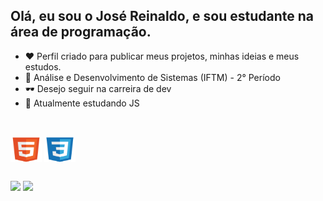 ## Olá, eu sou o José Reinaldo, e sou estudante na área de programação.

- ❤️ Perfil criado para publicar meus projetos, minhas ideias e meus estudos.
- 🌱 Análise e Desenvolvimento de Sistemas (IFTM) - 2° Período
- 🕶  Desejo seguir na carreira de dev
- 🙂 Atualmente estudando JS

 ##
 
<div style="display: inline_block"><br>
  <img align="center" alt="Ze-HTML" height="40" width="50" src="https://raw.githubusercontent.com/devicons/devicon/master/icons/html5/html5-original.svg">
  <img align="center" alt="Ze-CSS" height="40" width="50" src="https://raw.githubusercontent.com/devicons/devicon/master/icons/css3/css3-original.svg">
</div>

 ##
 
<div>
 <a href="https://www.linkedin.com/in/jose-reinaldo/" target="_blank"><img src="https://img.shields.io/badge/-LinkedIn-%230077B5?style=for-the-badge&logo=linkedin&logoColor=white" target="_blank"></a>
  <a href = "mailto:zreinaldo@gmail.com"><img src="https://img.shields.io/badge/Gmail-D14836?style=for-the-badge&logo=gmail&logoColor=white" target="_blank"></a>
</div>

